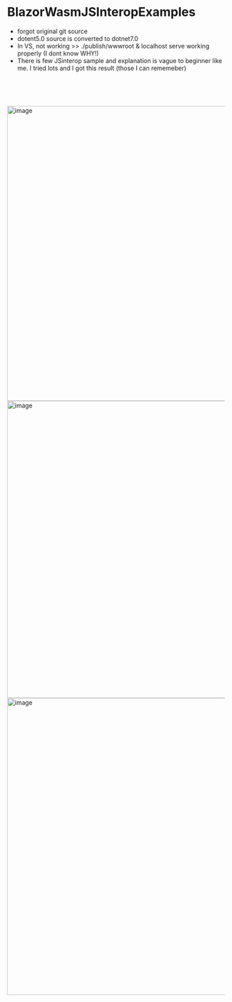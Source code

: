# BlazorWasmJSInteropExamples

- forgot original git source
- dotent5.0 source is converted to dotnet7.0
- In VS, not working >> ./publish/wwwroot & localhost serve working properly (I dont know WHY!)
- There is few JSinterop sample and explanation is vague to beginner like me.
   I tried lots and I got this result (those I can rememeber)

<br><br><br>

<img width="681" alt="image" src="https://user-images.githubusercontent.com/75212211/229327425-ca7036eb-5104-4baf-bbf2-692c5be7ff93.png">



<img width="686" alt="image" src="https://user-images.githubusercontent.com/75212211/229327443-5b4dd83b-055e-4cce-a721-d1fd5f091a6a.png">



<img width="686" alt="image" src="https://user-images.githubusercontent.com/75212211/229327460-7f0ec38d-fdf6-43d2-bfab-4c680306a82f.png">



